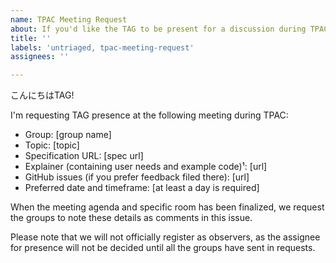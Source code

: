 ```yaml
---
name: TPAC Meeting Request
about: If you'd like the TAG to be present for a discussion during TPAC
title: ''
labels: 'untriaged, tpac-meeting-request'
assignees: ''

---
```


こんにちはTAG!

I'm requesting TAG presence at the following meeting during TPAC:

  - Group: [group name]
  - Topic: [topic]
  - Specification URL: [spec url]
  - Explainer (containing user needs and example code)¹: [url]
  - GitHub issues (if you prefer feedback filed there): [url]
  - Preferred date and timeframe: [at least a day is required]

When the meeting agenda and specific room has been finalized, we request the groups to note these details as comments in this issue.

Please note that we will not officially register as observers, as the assignee for presence will not be decided until all the groups have sent in requests.
